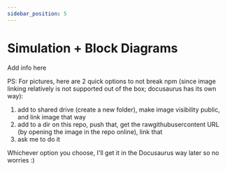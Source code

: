 ```yaml
---
sidebar_position: 5
---
```


# Simulation + Block Diagrams

Add info here

PS: For pictures, here are 2 quick options to not break npm (since image linking relatively is not supported out of the box; docusaurus has its own way):

1. add to shared drive (create a new folder), make image visibility public, and link image that way
2. add to a dir on this repo, push that, get the rawgithubusercontent URL (by opening the image in the repo online), link that
3. ask me to do it

Whichever option you choose, I'll get it in the Docusaurus way later so no worries :)